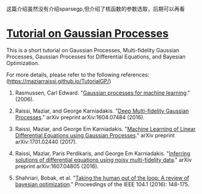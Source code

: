 这篇介绍虽然没有介绍sparsegp,但介绍了核函数的参数选取，后期可以再看

# [Tutorial on Gaussian Processes](https://maziarraissi.github.io/TutorialGP/)

This is a short tutorial on Gaussian Processes, Multi-fidelity Gaussian Processes, Gaussian Processes for Differential Equations, and Bayesian Optimization.

For more details, please refer to the following references: (https://maziarraissi.github.io/TutorialGP/)

1) Rasmussen, Carl Edward. "[Gaussian processes for machine learning](http://www.gaussianprocess.org/gpml/)." (2006).

2) Raissi, Maziar, and George Karniadakis. "[Deep Multi-fidelity Gaussian Processes](https://arxiv.org/abs/1604.07484)." arXiv preprint arXiv:1604.07484 (2016).

3) Raissi, Maziar, and George Em Karniadakis. "[Machine Learning of Linear Differential Equations using Gaussian Processes](https://arxiv.org/abs/1701.02440)." arXiv preprint arXiv:1701.02440 (2017).

4) Raissi, Maziar, Paris Perdikaris, and George Em Karniadakis. "[Inferring solutions of differential equations using noisy multi-fidelity data](https://arxiv.org/abs/1607.04805)." arXiv preprint arXiv:1607.04805 (2016).

5) Shahriari, Bobak, et al. "[Taking the human out of the loop: A review of bayesian optimization](https://ieeexplore.ieee.org/abstract/document/7352306/)." Proceedings of the IEEE 104.1 (2016): 148-175.
